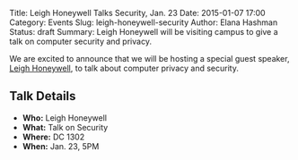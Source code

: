 Title: Leigh Honeywell Talks Security, Jan. 23
Date: 2015-01-07 17:00
Category: Events
Slug: leigh-honeywell-security
Author: Elana Hashman
Status: draft
Summary: Leigh Honeywell will be visiting campus to give a talk on computer security and privacy.

We are excited to announce that we will be hosting a special guest speaker, 
[Leigh Honeywell](http://hypatia.ca/), to talk about computer privacy and 
security.

## Talk Details ##

+ **Who:** Leigh Honeywell
+ **What:** Talk on Security
+ **Where:** DC 1302
+ **When:** Jan. 23, 5PM
